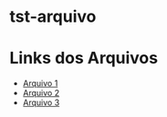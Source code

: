 # tst-arquivo
<!DOCTYPE html>
<html lang="en">
<head>
    <meta charset="UTF-8">
    <meta name="viewport" content="width=device-width, initial-scale=1.0">
    <title>Minha Página Principal</title>
</head>
<body>
    <h1>Links dos Arquivos</h1>
    <ul>
        <li><a href="Descrição-do-Tema.html">Arquivo 1</a></li>
        <li><a href="caminho/para/seu_arquivo_2">Arquivo 2</a></li>
        <li><a href="caminho/para/seu_arquivo_3">Arquivo 3</a></li>
        <!-- Adicione mais links conforme necessário -->
    </ul>
</body>
</html>
